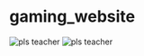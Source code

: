 # gaming_website

![pls teacher](https://shrekintransition.files.wordpress.com/2017/05/textual-poaching-shrek.jpg?w=380&h=289)
![pls teacher](https://preview.redd.it/u1sr9fghmv021.png?auto=webp&s=ff07583876a0cb34a9a6094667a1530794056c97)

